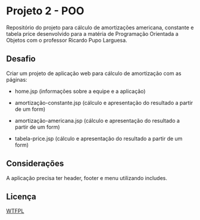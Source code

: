 # Projeto 2 - POO
Repositório do projeto para cálculo de amortizações americana, constante e tabela price desenvolvido para a matéria de Programação Orientada a Objetos com o professor Ricardo Pupo Larguesa.

## Desafio
Criar um projeto de aplicação web para cálculo de amortização com as páginas:

- home.jsp (informações sobre a equipe e a aplicação)

- amortização-constante.jsp (cálculo e apresentação do resultado a partir de um form)

- amortização-americana.jsp (cálculo e apresentação do resultado a partir de um form)

- tabela-price.jsp  (cálculo e apresentação do resultado a partir de um form)

## Considerações
A aplicação precisa ter header, footer e menu utilizando includes.

## Licença
[WTFPL](https://choosealicense.com/licenses/wtfpl/)